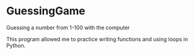 # GuessingGame
Guessing a number from 1-100 with the computer

This program allowed me to practice writing functions and using loops in Python. 
